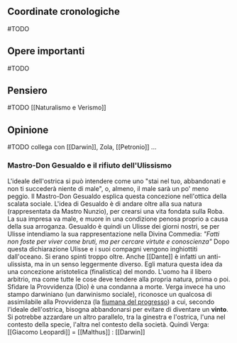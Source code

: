 ## Coordinate cronologiche
#TODO 
## Opere importanti
#TODO 
## Pensiero
#TODO 
[[Naturalismo e Verismo]]
## Opinione
#TODO collega con [[Darwin]], Zola, [[Petronio]] ...

### Mastro-Don Gesualdo e il rifiuto dell'Ulissismo
L'ideale dell'ostrica si può intendere come uno "stai nel tuo, abbandonati e non ti succederà niente di male", o, almeno, il male sarà un po' meno peggio. Il Mastro-Don Gesualdo esplica questa concezione nell'ottica della scalata sociale. L'idea di Gesualdo è di andare oltre alla sua natura (rappresentata da Mastro Nunzio), per crearsi una vita fondata sulla Roba. La sua impresa va male, e muore in una condizione penosa proprio a causa della sua arroganza. Gesualdo è quindi un Ulisse dei giorni nostri, se per Ulisse intendiamo la sua rappresentazione nella Divina Commedia:
		*"Fatti non foste per viver come bruti, ma per cercare virtute e conoscienza"*
Dopo questa dichiarazione Ulisse e i suoi compagni vengono inghiottiti dall'oceano. Si erano spinti troppo oltre.
Anche [[Dante]] è infatti un anti-ulissista, ma in un senso leggermente diverso. Egli matura questa idea da una concezione aristotelica (finalistica) del mondo. L'uomo ha il libero arbitrio, ma come tutte le cose deve tendere alla propria natura, prima o poi. Sfidare la Provvidenza (Dio) è una condanna a morte. Verga invece ha uno stampo darwiniano (un darwinismo sociale), riconosce un qualcosa di assimilabile alla Provvidenza (la <u>fiumana del progresso</u>) a cui, secondo l'ideale dell'ostrica, bisogna abbandonarsi per evitare di diventare un **vinto**.
Si potrebbe azzardare un altro parallelo, tra la ginestra e l'ostrica, l'una nel contesto della specie, l'altra nel contesto della società. Quindi Verga: [[Giacomo Leopardi]] = [[Malthus]] : [[Darwin]]
